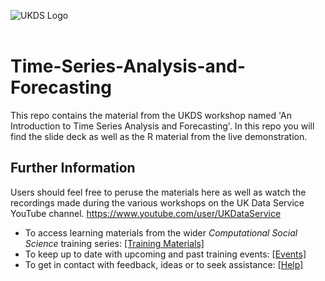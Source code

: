 ![UKDS Logo](./code/images/UKDS_Logos_Col_Grey_300dpi.png)<br>
<br>
# Time-Series-Analysis-and-Forecasting

This repo contains the material from the UKDS workshop named 'An Introduction to Time Series Analysis and Forecasting'. In this repo you will find the slide deck as well as the R material from the live demonstration. 

## Further Information

Users should feel free to peruse the materials here as well as watch the recordings made during the various workshops on the UK Data Service YouTube channel. https://www.youtube.com/user/UKDataService

* To access learning materials from the wider *Computational Social Science* training series: <a href="https://github.com/UKDataServiceOpen/computational-social-science" target=_blank>[Training Materials]</a>
* To keep up to date with upcoming and past training events: <a href="https://ukdataservice.ac.uk/training-events/" target=_blank>[Events]</a>
* To get in contact with feedback, ideas or to seek assistance: <a href="https://ukdataservice.ac.uk/help.aspx" target=_blank>[Help]</a>

